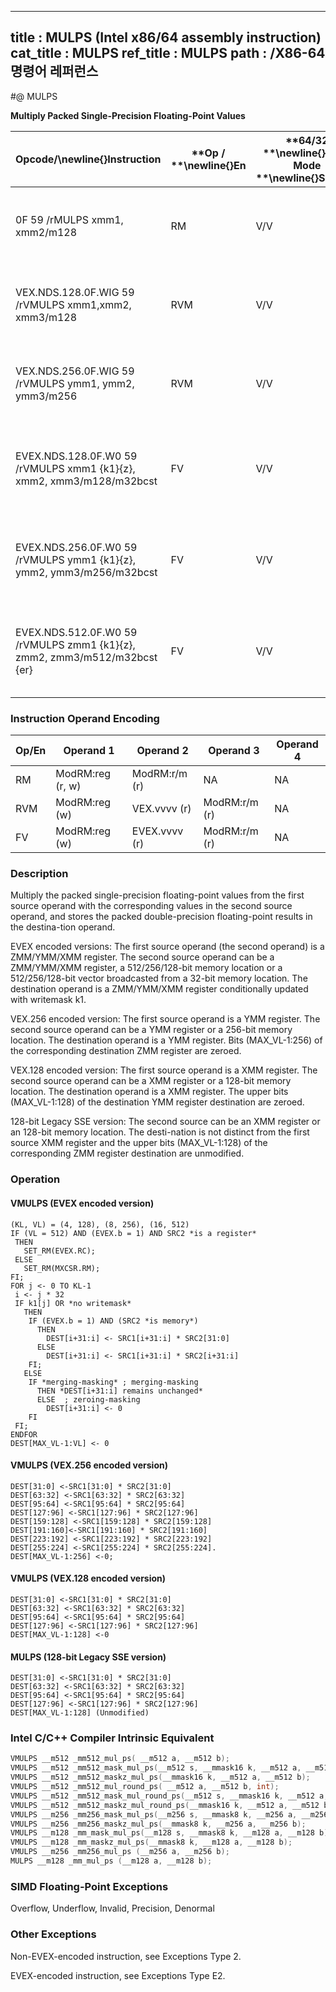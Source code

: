 ----------------------------
title : MULPS (Intel x86/64 assembly instruction)
cat_title : MULPS
ref_title : MULPS
path : /X86-64 명령어 레퍼런스
----------------------------
#@ MULPS

**Multiply Packed Single-Precision Floating-Point Values**

|**Opcode/**\newline{}**Instruction**|**Op / **\newline{}**En**|**64/32 **\newline{}**bit Mode **\newline{}**Support**|**CPUID **\newline{}**Feature **\newline{}**Flag**|**Description**|
|------------------------------------|-------------------------|------------------------------------------------------|--------------------------------------------------|---------------|
|0F 59 /rMULPS xmm1, xmm2/m128|RM|V/V|SSE|Multiply packed single-precision floating-point values in xmm2/m128 with xmm1 and store result in xmm1.|
|VEX.NDS.128.0F.WIG 59 /rVMULPS xmm1,xmm2, xmm3/m128|RVM|V/V|AVX|Multiply packed single-precision floating-point values in xmm3/m128 with xmm2 and store result in xmm1.|
|VEX.NDS.256.0F.WIG 59 /rVMULPS ymm1, ymm2, ymm3/m256|RVM|V/V|AVX|Multiply packed single-precision floating-point values in ymm3/m256 with ymm2 and store result in ymm1.|
|EVEX.NDS.128.0F.W0 59 /rVMULPS xmm1 {k1}{z}, xmm2, xmm3/m128/m32bcst|FV|V/V|AVX512VLAVX512F|Multiply packed single-precision floating-point values from xmm3/m128/m32bcst to xmm2 and store result in xmm1.|
|EVEX.NDS.256.0F.W0 59 /rVMULPS ymm1 {k1}{z}, ymm2, ymm3/m256/m32bcst|FV|V/V|AVX512VLAVX512F|Multiply packed single-precision floating-point values from ymm3/m256/m32bcst to ymm2 and store result in ymm1.|
|EVEX.NDS.512.0F.W0 59 /rVMULPS zmm1 {k1}{z}, zmm2, zmm3/m512/m32bcst {er}|FV|V/V|AVX512F|Multiply packed single-precision floating-point values in zmm3/m512/m32bcst with zmm2 and store result in zmm1.|
### Instruction Operand Encoding


|Op/En|Operand 1|Operand 2|Operand 3|Operand 4|
|-----|---------|---------|---------|---------|
|RM|ModRM:reg (r, w)|ModRM:r/m (r)|NA|NA|
|RVM|ModRM:reg (w)|VEX.vvvv (r)|ModRM:r/m (r)|NA|
|FV|ModRM:reg (w)|EVEX.vvvv (r)|ModRM:r/m (r)|NA|
### Description


Multiply the packed single-precision floating-point values from the first source operand with the corresponding values in the second source operand, and stores the packed double-precision floating-point results in the destina-tion operand.

EVEX encoded versions: The first source operand (the second operand) is a ZMM/YMM/XMM register. The second source operand can be a ZMM/YMM/XMM register, a 512/256/128-bit memory location or a 512/256/128-bit vector broadcasted from a 32-bit memory location. The destination operand is a ZMM/YMM/XMM register conditionally updated with writemask k1.

VEX.256 encoded version: The first source operand is a YMM register. The second source operand can be a YMM register or a 256-bit memory location. The destination operand is a YMM register. Bits (MAX_VL-1:256) of the corresponding destination ZMM register are zeroed.

VEX.128 encoded version: The first source operand is a XMM register. The second source operand can be a XMM register or a 128-bit memory location. The destination operand is a XMM register. The upper bits (MAX_VL-1:128) of the destination YMM register destination are zeroed.

128-bit Legacy SSE version: The second source can be an XMM register or an 128-bit memory location. The desti-nation is not distinct from the first source XMM register and the upper bits (MAX_VL-1:128) of the corresponding ZMM register destination are unmodified.


### Operation
#### VMULPS (EVEX encoded version)
```info-verb
(KL, VL) = (4, 128), (8, 256), (16, 512)
IF (VL = 512) AND (EVEX.b = 1) AND SRC2 *is a register*
 THEN
   SET_RM(EVEX.RC);
 ELSE 
   SET_RM(MXCSR.RM);
FI;
FOR j  <- 0 TO KL-1
 i  <- j * 32
 IF k1[j] OR *no writemask*
   THEN 
    IF (EVEX.b = 1) AND (SRC2 *is memory*)
      THEN
        DEST[i+31:i]  <- SRC1[i+31:i] * SRC2[31:0]
      ELSE 
        DEST[i+31:i]  <- SRC1[i+31:i] * SRC2[i+31:i]
    FI;
   ELSE 
    IF *merging-masking* ; merging-masking
      THEN *DEST[i+31:i] remains unchanged*
      ELSE  ; zeroing-masking
        DEST[i+31:i] <-  0
    FI
 FI;
ENDFOR
DEST[MAX_VL-1:VL]  <- 0
```
#### VMULPS (VEX.256 encoded version)
```info-verb
DEST[31:0]  <-SRC1[31:0] * SRC2[31:0]
DEST[63:32] <- SRC1[63:32] * SRC2[63:32]
DEST[95:64]  <-SRC1[95:64] * SRC2[95:64]
DEST[127:96]  <-SRC1[127:96] * SRC2[127:96]
DEST[159:128]  <-SRC1[159:128] * SRC2[159:128]
DEST[191:160] <-SRC1[191:160] * SRC2[191:160]
DEST[223:192] <- SRC1[223:192] * SRC2[223:192]
DEST[255:224] <- SRC1[255:224] * SRC2[255:224].
DEST[MAX_VL-1:256] <- 0;
```
#### VMULPS (VEX.128 encoded version)
```info-verb
DEST[31:0]  <-SRC1[31:0] * SRC2[31:0]
DEST[63:32]  <-SRC1[63:32] * SRC2[63:32]
DEST[95:64] <- SRC1[95:64] * SRC2[95:64]
DEST[127:96]  <-SRC1[127:96] * SRC2[127:96]
DEST[MAX_VL-1:128]  <-0
```
#### MULPS (128-bit Legacy SSE version)
```info-verb
DEST[31:0] <- SRC1[31:0] * SRC2[31:0]
DEST[63:32] <- SRC1[63:32] * SRC2[63:32]
DEST[95:64] <- SRC1[95:64] * SRC2[95:64]
DEST[127:96]  <-SRC1[127:96] * SRC2[127:96]
DEST[MAX_VL-1:128] (Unmodified)
```

### Intel C/C++ Compiler Intrinsic Equivalent

```cpp
VMULPS __m512 _mm512_mul_ps( __m512 a, __m512 b);
VMULPS __m512 _mm512_mask_mul_ps(__m512 s, __mmask16 k, __m512 a, __m512 b);
VMULPS __m512 _mm512_maskz_mul_ps(__mmask16 k, __m512 a, __m512 b);
VMULPS __m512 _mm512_mul_round_ps( __m512 a, __m512 b, int);
VMULPS __m512 _mm512_mask_mul_round_ps(__m512 s, __mmask16 k, __m512 a, __m512 b, int);
VMULPS __m512 _mm512_maskz_mul_round_ps(__mmask16 k, __m512 a, __m512 b, int);
VMULPS __m256 _mm256_mask_mul_ps(__m256 s, __mmask8 k, __m256 a, __m256 b);
VMULPS __m256 _mm256_maskz_mul_ps(__mmask8 k, __m256 a, __m256 b);
VMULPS __m128 _mm_mask_mul_ps(__m128 s, __mmask8 k, __m128 a, __m128 b);
VMULPS __m128 _mm_maskz_mul_ps(__mmask8 k, __m128 a, __m128 b);
VMULPS __m256 _mm256_mul_ps (__m256 a, __m256 b);
MULPS __m128 _mm_mul_ps (__m128 a, __m128 b);
```
### SIMD Floating-Point Exceptions


Overflow, Underflow, Invalid, Precision, Denormal

### Other Exceptions


Non-EVEX-encoded instruction, see Exceptions Type 2.

EVEX-encoded instruction, see Exceptions Type E2.

